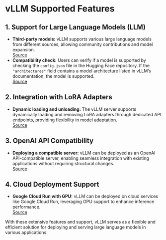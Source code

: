 # vLLM Supported Features

## 1. Support for Large Language Models (LLM)

- **Third-party models:** vLLM supports various large language models from different sources, allowing community contributions and model expansion.  
  [Source](https://docs.vllm.ai/en/v0.6.5/models/supported_models.html?utm_source=chatgpt.com)
- **Compatibility check:** Users can verify if a model is supported by checking the `config.json` file in the Hugging Face repository. If the `"architectures"` field contains a model architecture listed in vLLM’s documentation, the model is supported.  
  [Source](https://docs.vllm.ai/en/v0.6.5/models/supported_models.html?utm_source=chatgpt.com)

## 2. Integration with LoRA Adapters

- **Dynamic loading and unloading:** The vLLM server supports dynamically loading and removing LoRA adapters through dedicated API endpoints, providing flexibility in model adaptation.  
  [Source](https://www.studywithgpt.com/vi/tutorial/p3w612?utm_source=chatgpt.com)

## 3. OpenAI API Compatibility

- **Deploying a compatible server:** vLLM can be deployed as an OpenAI API-compatible server, enabling seamless integration with existing applications without requiring structural changes.  
  [Source](https://docs.vllm.ai/en/stable/design/arch_overview.html?utm_source=chatgpt.com)

## 4. Cloud Deployment Support

- **Google Cloud Run with GPU:** vLLM can be deployed on cloud services like Google Cloud Run, leveraging GPU support to enhance inference performance.  
  [Source](https://codelabs.developers.google.com/codelabs/how-to-run-inference-cloud-run-gpu-vllm?hl=vi&utm_source=chatgpt.com)

With these extensive features and support, vLLM serves as a flexible and efficient solution for deploying and serving large language models in various applications.
